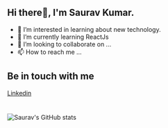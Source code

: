 ## Hi there👋, I'm Saurav Kumar.
 
- 👀 I’m interested in learning about new technology.
- 🌱 I’m currently learning ReactJs
- 💞️ I’m looking to collaborate on ...
- 📫 How to reach me ...

<!---
sauravjecrc/sauravjecrc is a ✨ special ✨ repository because its `README.md` (this file) appears on your GitHub profile.
You can click the Preview link to take a look at your changes.
--->
## Be in touch with me
<a href="https://www.linkedin.com/in/saurav1207/">Linkedin</a>
<!-- Stats of my activity on Github -->
#
![Saurav's GitHub stats](https://github-readme-stats.vercel.app/api?username=sauravjecrc&show_icons=true&theme=tokyonight)


